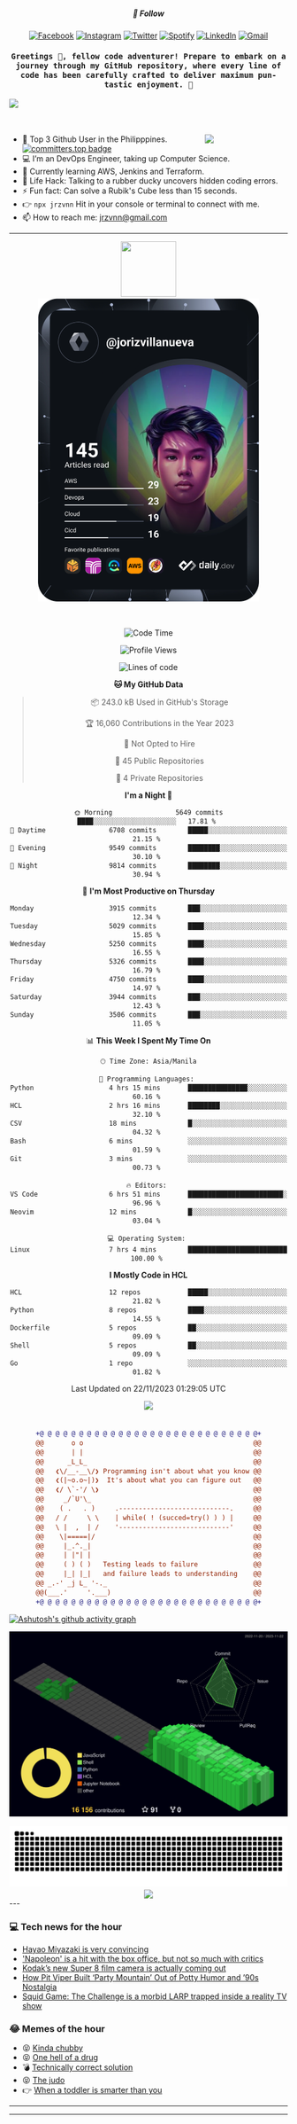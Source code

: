<h5 align="center">💬 Follow</h5>
<div align="center">

[![Facebook](https://img.shields.io/badge/Facebook-%231877F2.svg?style=for-the-badge&logo=Facebook&logoColor=white)](https://www.facebook.com/Horisyo/)
[![Instagram](https://img.shields.io/badge/Instagram-%23E4405F.svg?style=for-the-badge&logo=Instagram&logoColor=white)](https://www.instagram.com/jrzvnn_/)
[![Twitter](https://img.shields.io/badge/Twitter-%231DA1F2.svg?style=for-the-badge&logo=Twitter&logoColor=white)](https://twitter.com/jrz_studies)
[![Spotify](https://img.shields.io/badge/Spotify-%231ED760.svg?style=for-the-badge&logo=Spotify&logoColor=white)](https://open.spotify.com/user/217td4qrc6mzqjodfalmzjpdi?si=b93099b9078c4ccb)
[![LinkedIn](https://img.shields.io/badge/LinkedIn-%230077B5.svg?style=for-the-badge&logo=LinkedIn&logoColor=white)](https://www.linkedin.com/in/jrz-vnn/)
[![Gmail](https://img.shields.io/badge/Gmail-D14836?style=for-the-badge&logo=gmail&logoColor=white)](mailto:jrzvnn@gmail.com)

</div>
<h4 align="center"><samp>Greetings 👋, fellow code adventurer! Prepare to embark on a journey through my GitHub repository, where every line of code has been carefully crafted to deliver maximum pun-tastic enjoyment. 🚀 </samp></h4>

<!--horizontal divider(gradiant)-->
<img src="https://user-images.githubusercontent.com/73097560/115834477-dbab4500-a447-11eb-908a-139a6edaec5c.gif">

&nbsp; 

<img align='right' src='https://github.com/Rishit-dagli/Rishit-dagli/blob/master/images/octocat-anime.gif' width='150"'>

- 🚀 Top 3 Github User in the Philipppines. [![committers.top badge](https://user-badge.committers.top/philippines/jrzvnn.svg)](https://user-badge.committers.top/philippines/USERNAME)
- 💻 I’m an DevOps Engineer, taking up Computer Science.
- 🤖 Currently learning AWS, Jenkins and Terraform.
- 🎯 Life Hack: Talking to a rubber ducky uncovers hidden coding errors.
- ⚡ Fun fact: Can solve a Rubik's Cube less than 15 seconds.
- 👉 `npx jrzvnn` Hit in your console or terminal to connect with me.
- 📫 How to reach me: jrzvnn@gmail.com

---

<!--🖼️OCTOCAT-->
<p align="center">

<img src="https://media.giphy.com/media/IP7sarl7C5lSFCw9rG/giphy.gif"  width="100px" height="100px">
<br />
<a href="https://app.daily.dev/jorizvillanueva"><img src="https://github.com/jrzvnn/jrzvnn/blob/main/devcard.svg" width="400" alt="Joriz Dev Card"/></a>
</p>

<br />
<div align="center">

<!--START_SECTION:waka-->
![Code Time](http://img.shields.io/badge/Code%20Time-199%20hrs%2051%20mins-blue)

![Profile Views](http://img.shields.io/badge/Profile%20Views-611-blue)

![Lines of code](https://img.shields.io/badge/From%20Hello%20World%20I%27ve%20Written-1.4%20million%20lines%20of%20code-blue)

**🐱 My GitHub Data** 

> 📦 243.0 kB Used in GitHub's Storage 
 > 
> 🏆 16,060 Contributions in the Year 2023
 > 
> 🚫 Not Opted to Hire
 > 
> 📜 45 Public Repositories 
 > 
> 🔑 4 Private Repositories 
 > 
**I'm a Night 🦉** 

```text
🌞 Morning                5649 commits        ████░░░░░░░░░░░░░░░░░░░░░   17.81 % 
🌆 Daytime                6708 commits        █████░░░░░░░░░░░░░░░░░░░░   21.15 % 
🌃 Evening                9549 commits        ████████░░░░░░░░░░░░░░░░░   30.10 % 
🌙 Night                  9814 commits        ████████░░░░░░░░░░░░░░░░░   30.94 % 
```
📅 **I'm Most Productive on Thursday** 

```text
Monday                   3915 commits        ███░░░░░░░░░░░░░░░░░░░░░░   12.34 % 
Tuesday                  5029 commits        ████░░░░░░░░░░░░░░░░░░░░░   15.85 % 
Wednesday                5250 commits        ████░░░░░░░░░░░░░░░░░░░░░   16.55 % 
Thursday                 5326 commits        ████░░░░░░░░░░░░░░░░░░░░░   16.79 % 
Friday                   4750 commits        ████░░░░░░░░░░░░░░░░░░░░░   14.97 % 
Saturday                 3944 commits        ███░░░░░░░░░░░░░░░░░░░░░░   12.43 % 
Sunday                   3506 commits        ███░░░░░░░░░░░░░░░░░░░░░░   11.05 % 
```


📊 **This Week I Spent My Time On** 

```text
🕑︎ Time Zone: Asia/Manila

💬 Programming Languages: 
Python                   4 hrs 15 mins       ███████████████░░░░░░░░░░   60.16 % 
HCL                      2 hrs 16 mins       ████████░░░░░░░░░░░░░░░░░   32.10 % 
CSV                      18 mins             █░░░░░░░░░░░░░░░░░░░░░░░░   04.32 % 
Bash                     6 mins              ░░░░░░░░░░░░░░░░░░░░░░░░░   01.59 % 
Git                      3 mins              ░░░░░░░░░░░░░░░░░░░░░░░░░   00.73 % 

🔥 Editors: 
VS Code                  6 hrs 51 mins       ████████████████████████░   96.96 % 
Neovim                   12 mins             █░░░░░░░░░░░░░░░░░░░░░░░░   03.04 % 

💻 Operating System: 
Linux                    7 hrs 4 mins        █████████████████████████   100.00 % 
```

**I Mostly Code in HCL** 

```text
HCL                      12 repos            █████░░░░░░░░░░░░░░░░░░░░   21.82 % 
Python                   8 repos             ████░░░░░░░░░░░░░░░░░░░░░   14.55 % 
Dockerfile               5 repos             ██░░░░░░░░░░░░░░░░░░░░░░░   09.09 % 
Shell                    5 repos             ██░░░░░░░░░░░░░░░░░░░░░░░   09.09 % 
Go                       1 repo              ░░░░░░░░░░░░░░░░░░░░░░░░░   01.82 % 
```




 Last Updated on 22/11/2023 01:29:05 UTC
<!--END_SECTION:waka-->

<img src="https://wakatime.com/share/@jrzvnn/70a4618c-7cd9-4016-b7b9-eabe75c837ee.svg">

<br />
<br />

```diff
+@ @ @ @ @ @ @ @ @ @ @ @ @ @ @ @ @ @ @ @ @ @ @ @ @ @ @ @+
@@       o o                                           @@
@@       | |                                           @@
@@      _L_L_                                          @@
@@   ❮\/__-__\/❯ Programming isn't about what you know @@
@@   ❮(|~o.o~|)❯  It's about what you can figure out   @@
@@   ❮/ \`-'/ \❯                                       @@
@@     _/`U'\_                                         @@
@@    ( .   . )     .----------------------------.     @@
@@   / /     \ \    | while( ! (succed=try() ) ) |     @@
@@   \ |  ,  | /    '----------------------------'     @@
@@    \|=====|/                                        @@
@@     |_.^._|                                         @@
@@     | |"| |                                         @@
@@     ( ) ( )   Testing leads to failure              @@
@@     |_| |_|   and failure leads to understanding    @@
@@ _.-' _j L_ '-._                                     @@
@@(___.'     '.___)                                    @@
+@ @ @ @ @ @ @ @ @ @ @ @ @ @ @ @ @ @ @ @ @ @ @ @ @ @ @ @+

```

</div>




[![Ashutosh's github activity graph](https://github-readme-activity-graph.vercel.app/graph?username=jrzvnn&theme=github-compact)](https://github.com/ashutosh00710/github-readme-activity-graph)


![svg](profile-3d-contrib/profile-night-green.svg)

<div align="center">
<img src="https://github.com/jrzvnn/jrzvnn/blob/output/github-snake-dark.svg">
</div>

<div align=center>
<img align=center src=https://metrics.lecoq.io/jrzvnn?template=classic&isocalendar=1&languages=1&achievements=1&base=header%2C%20activity%2C%20community%2C%20repositories%2C%20metadata&base.indepth=false&base.hireable=false&base.skip=false&isocalendar=false&isocalendar.duration=full-year&languages=false&languages.limit=8&languages.threshold=0%25&languages.other=false&languages.colors=github&languages.sections=most-used&languages.indepth=false&languages.analysis.timeout=15&languages.analysis.timeout.repositories=7.5&languages.categories=markup%2C%20programming&languages.recent.categories=markup%2C%20programming&languages.recent.load=300&languages.recent.days=14&achievements=false&achievements.threshold=C&achievements.secrets=true&achievements.display=detailed&achievements.limit=0&config.timezone=Asia%2FManila)
</div>
<div align="left">
---

### 💻 Tech news for the hour

<!-- TECH:START -->
 - [Hayao Miyazaki is very convincing](https://www.theverge.com/23971512/boy-and-the-heron-takeshi-honda-interview-evangelion)
 - [&#39;Napoleon&#39; is a hit with the box office, but not so much with critics](https://appleinsider.com/articles/23/11/22/napoleon-is-a-hit-with-the-box-office-but-not-so-much-with-critics?utm_medium=rss)
 - [Kodak’s new Super 8 film camera is actually coming out](https://www.theverge.com/2023/11/22/23972513/kodak-super-8-film-camera-lcd-screen-price-release-date-specs-features)
 - [How Pit Viper Built ‘Party Mountain’ Out of Potty Humor and ’90s Nostalgia](https://www.wired.com/story/article/pit-viper-party-mountain/)
 - [Squid Game: The Challenge is a morbid LARP trapped inside a reality TV show](https://www.theverge.com/23971416/squid-game-the-challenge-review-netflix)<!-- TECH:END -->

### 😂 Memes of the hour

<!-- MEMES:START -->
 - 😝 [Kinda chubby](http://9gag.com/gag/anzwL2q)
 - 😝 [One hell of a drug](http://9gag.com/gag/aXn1562)
 - 💣 [Technically correct solution](http://9gag.com/gag/a04qAgn)
 - 😝 [The judo](http://9gag.com/gag/aBd5A7N)
 - 👉 [When a toddler is smarter than you](http://9gag.com/gag/az2wnXZ)<!-- MEMES:END -->

---

---

